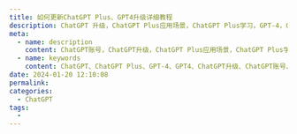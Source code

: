```yaml
---
title: 如何更新ChatGPT Plus、GPT4升级详细教程
description: ChatGPT 升级，ChatGPT Plus应用场景，ChatGPT Plus学习，GPT-4，GPT4
meta:
  - name: description
    content: ChatGPT账号，ChatGPT升级，ChatGPT Plus应用场景，ChatGPT Plus学习，GPT-4升级，GPT4升级
  - name: keywords
    content: ChatGPT、ChatGPT Plus、GPT-4、GPT4、ChatGPT升级、ChatGPT账号、GPT-4升级、GPT4升级
date: 2024-01-20 12:10:08
permalink:
categories:
  - ChatGPT
tags:
  - 
---
```



